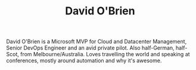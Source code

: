 ﻿---
title: David O'Brien
description: ""
image: /images/author/david-o'brien.jpg
social:
- icon: fab fa-facebook
  link: https://facebook.com/#
- icon: fab fa-twitter
  link: https://twitter.com/#
- icon: fab fa-github
  link: https://github.com/#
- icon: fas fa-link
  link: http://david-obrien.net
- icon: fab fa-linkedin-in
  link: https://www.linkedin.com/in/#/
- icon: fab fa-youtube
  link: '#'
- icon: fab fa-twitch
  link: https://www.twitch.tv/#

---
David O'Brien is a Microsoft MVP for Cloud and Datacenter Management, Senior DevOps Engineer and an avid private pilot. Also half-German, half-Scot, from Melbourne/Australia. Loves travelling the world and speaking at conferences, mostly around automation and why it's awesome.
